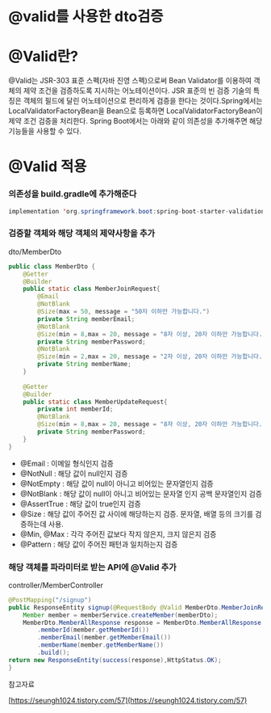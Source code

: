 # @valid를 사용한 dto검증

# @Valid란?

@Valid는 JSR-303 표준 스펙(자바 진영 스펙)으로써 Bean Validator를 이용하여 객체의 제약 조건을 검증하도록 지시하는 어노테이션이다. JSR 표준의 빈 검증 기술의 특징은 객체의 필드에 달린 어노테이션으로 편리하게 검증을 한다는 것이다.Spring에서는 LocalValidatorFactoryBean을 Bean으로 등록하면 LocalValidatorFactoryBean이제약 조건 검증을 처리한다. Spring Boot에서는 아래와 같이 의존성을 추가해주면 해당 기능들을 사용할 수 있다.

# @Valid 적용

### 의존성을 build.gradle에 추가해준다

```java
implementation 'org.springframework.boot:spring-boot-starter-validation'
```

### 검증할 객체와 해당 객체의 제약사항을 추가
dto/MemberDto

```java
public class MemberDto {
	@Getter
	@Builder
	public static class MemberJoinRequest{
	    @Email
	    @NotBlank
	    @Size(max = 50, message = "50자 이하만 가능합니다.")
	    private String memberEmail;
	    @NotBlank
	    @Size(min = 8,max = 20, message = "8자 이상, 20자 이하만 가능합니다.")
	    private String memberPassword;
	    @NotBlank
	    @Size(min = 2,max = 20, message = "2자 이상, 20자 이하만 가능합니다.")
	    private String memberName;
	}
	
	@Getter
	@Builder
	public static class MemberUpdateRequest{
	    private int memberId;
	    @NotBlank
	    @Size(min = 8,max = 20, message = "8자 이상, 20자 이하만 가능합니다.")
	    private String memberPassword;
	}
}
```

- @Email : 이메일 형식인지 검증
- @NotNull : 해당 값이 null인지 검증
- @NotEmpty : 해당 값이 null이 아니고 비어있는 문자열인지 검증
- @NotBlank : 해당 값이 null이 아니고 비어있는 문자열 인지 공백 문자열인지 검증
- @AssertTrue : 해당 값이 true인지 검증
- @Size : 해당 값이 주어진 값 사이에 해당하는지 검증. 문자열, 배열 등의 크기를 검증하는데 사용.
- @Min, @Max : 각각 주어진 값보다 작지 않은지, 크지 않은지 검증
- @Pattern : 해당 값이 주어진 패턴과 일치하는지 검증

### 해당 객체를 파라미터로 받는 API에 @Valid 추가
controller/MemberController

```java
@PostMapping("/signup")
public ResponseEntity signup(@RequestBody @Valid MemberDto.MemberJoinRequest memberDto){
	Member member = memberService.createMember(memberDto);
	MemberDto.MemberAllResponse response = MemberDto.MemberAllResponse.builder()
		.memberId(member.getMemberId())
		.memberEmail(member.getMemberEmail())
		.memberName(member.getMemberName())
		.build();
return new ResponseEntity(success(response),HttpStatus.OK);
}
```

참고자료

[https://seungh1024.tistory.com/57](https://seungh1024.tistory.com/57)